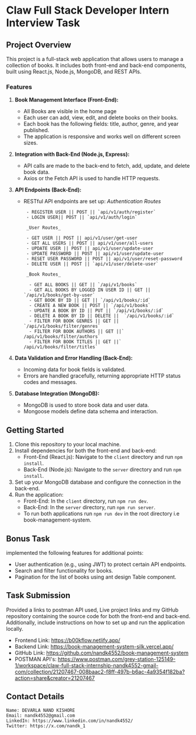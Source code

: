 # Claw Full Stack Developer Intern Interview Task

## Project Overview

This project is a full-stack web application that allows users to manage a collection of books. It includes both front-end and back-end components, built using React.js, Node.js, MongoDB, and REST APIs.

### Features

1.  **Book Management Interface (Front-End):**

    - All Books are visible in the home page
    - Each user can add, view, edit, and delete books on their books.
    - Each book has the following fields: title, author, genre, and year published.
    - The application is responsive and works well on different screen sizes.

2.  **Integration with Back-End (Node.js, Express):**

    - API calls are made to the back-end to fetch, add, update, and delete book data.
    - Axios or the Fetch API is used to handle HTTP requests.

3.  **API Endpoints (Back-End):**

    - RESTful API endpoints are set up:
      _Authentication Routes_

           - REGISTER USER || POST || `api/v1/auth/register`
           - LOGIN USER|| POST || `api/v1/auth/login`

           _User Routes_

           - GET USER || POST || api/v1/user/get-user
           - GET ALL USERS || POST || api/v1/user/all-users
           - UPDATE USER || POST || api/v1/user/update-user
           - UPDATE PASSWORD || POST || api/v1/user/update-user
           - RESET USER PASSWORD || POST || api/v1/user/reset-password
           - DELETE USER || POST || `api/v1/user/delete-user`

           _Book Routes_

            - GET ALL BOOKS || GET || `/api/v1/books`
            - GET ALL BOOKS BY LOGGED IN USER ID || GET || `/api/v1/books/get-by-user`
            - GET BOOK BY ID || GET || `/api/v1/books/:id`
            - CREATE A NEW BOOK || POST || `/api/v1/books`
            - UPDATE A BOOK BY ID || PUT || `/api/v1/books/:id`
            - DELETE A BOOK BY ID || DELETE ||  `/api/v1/books/:id`
            - FILTER FOR BOOK GENRES || GET || `/api/v1/books/filter/genres`
            - FILTER FOR BOOK AUTHORS || GET ||` /api/v1/books/filter/authors`
            - FILTER FOR BOOK TITLES || GET ||` /api/v1/books/filter/titles`

4.  **Data Validation and Error Handling (Back-End):**

    - Incoming data for book fields is validated.
    - Errors are handled gracefully, returning appropriate HTTP status codes and messages.

5.  **Database Integration (MongoDB):**
    - MongoDB is used to store book data and user data.
    - Mongoose models define data schema and interaction.

## Getting Started

1. Clone this repository to your local machine.
2. Install dependencies for both the front-end and back-end:
   - Front-End (React.js): Navigate to the `client` directory and run `npm install`.
   - Back-End (Node.js): Navigate to the `server` directory and run `npm install`.
3. Set up your MongoDB database and configure the connection in the back-end.
4. Run the application:
   - Front-End: In the `client` directory, run `npm run dev`.
   - Back-End: In the `server` directory, run `npm run server`.
   - To run both applications run `npm run dev` in the root directory i.e book-management-system.

## Bonus Task

implemented the following features for additional points:

- User authentication (e.g., using JWT) to protect certain API endpoints.
- Search and filter functionality for books.
- Pagination for the list of books using ant design Table component.

## Task Submission

Provided a links to postman API used, Live project links and my GitHub repository containing the source code for both the front-end and back-end. Additionally, include instructions on how to set up and run the application locally.
- Frontend Link: https://b00kflow.netlify.app/
- Backend Link: https://book-management-system-silk.vercel.app/
- GitHub Link: https://github.com/nandk4552/book-management-system
- POSTMAN API's: https://www.postman.com/grey-station-125149-1/workspace/claw-full-stack-internship-nandk4552-gmail-com/collection/21207467-008baac2-f8ff-497b-b6ac-4a9354f182ba?action=share&creator=21207467

## Contact Details
```
Name: DEVARLA NAND KISHORE
Email: nandk4552@gmail.com
LinkedIn: https://www.linkedin.com/in/nandk4552/ 
Twitter: https://x.com/nandk_1
```
